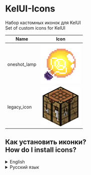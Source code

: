 # KelUI-Icons
Набор кастомных иконок для KelUI<br>
Set of custom icons for KelUI

Name | Icon
--- | ---
oneshot_lamp | ![oneshot_lamp](https://raw.githubusercontent.com/kel-cu/KelUI-Icons/main/oneshot_lamp/icon_128x128.png)
legacy_icon | ![oneshot_lamp](https://raw.githubusercontent.com/kel-cu/KelUI-Icons/main/legacy_icon/icon_128x128.png)

## Как установить иконки? <br> How do I install icons?

<details>
  <summary>English</summary>

  - Go to ModMenu and look for KelUI
  - Go to the Other tab
  - Find settings related to icons
  - Disable “Icon from mod”, Enable “Enable Custom Icon”.
  - Specify the path to the icons folder (I recommend creating a folder <minecraft>/config/kelui/icons and throw the folders there).
  - Click the button “Force Update Icon”.
  - Done

![image](https://github.com/kel-cu/KelUI-Icons/assets/86980879/745e2aaf-7150-44f1-98d3-f2ec0cd18e6b)

  
</details>
<details>
  <summary>Русский язык</summary>

  - Заходим в ModMenu и ищем KelUI
  - Заходим во вкладку Other / Другое
  - Находим параметры связанные с иконками
  - Отключаем "Icon from mod / Иконка из мода", Включаем "Enable Custom Icon / Включить пользовательские значки"
  - Указываем путь к папке иконок (рекомендую создать папку <minecraft>/config/kelui/icons и туда закидывать папки)
  - Нажимаем кнопку "Force Update Icon / Принудительное обновление значка"
  - Готово

  ![image](https://github.com/kel-cu/KelUI-Icons/assets/86980879/b395b85b-811b-4e63-b06f-9ad308603852)
  

</details>
